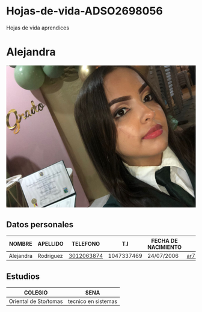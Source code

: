# Hojas-de-vida-ADSO2698056
Hojas de vida aprendices

# Alejandra

![ale](https://github.com/alejandra2006/Hoja-de-vida-/blob/main/IMG-20221209-WA0022.jpg)
## Datos personales 
|NOMBRE|APELLIDO|TELEFONO| T.I|FECHA DE NACIMIENTO|CORREO ELECTRONICO|
|------|---------|--------|----|------------------|------------------|
| Alejandra|Rodriguez|[3012063874](3012063874)| 1047337469|24/07/2006|[ar7571460@gmail.com](mailto:ar7571460@gmail.com)|

## Estudios
|COLEGIO|SENA|
|-------|---------------------------|
|Oriental de Sto/tomas|tecnico en sistemas|
